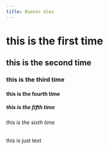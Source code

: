 ```yaml
---
title: Buenos dias
---
```



# this is the first time

## this is the second time

### this is the third time

#### this is the fourth time

##### this is the fifth time

###### this is the sixth time

this is just text
